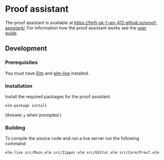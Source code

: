 Proof assistant
======

The proof assistant is available at https://fmfi-uk-1-ain-412.github.io/proof-assistant/. For information how the proof assistant works see the [user guide](https://github.com/FMFI-UK-1-AIN-412/proof-assistant/blob/master/docs/USER_GUIDE.md).

## Development

### Prerequisites

You must have [Elm](https://guide.elm-lang.org/install.html) and [elm-live](https://github.com/architectcodes/elm-live#installation) installed.

### Installation
Install the required packages for the proof assistant.

```bash
elm-package install
```

(Answer `y` when prompted.)


### Building
To compile the source code and run a live server run the following command:
```bash
elm-live src/Main.elm src/Zipper.elm src/Editor.elm src/Core/Proof.elm src/Core/Matcher.elm src/History.elm src/Exporting/Json/Decode.elm src/Exporting/Json/Encode.elm src/Exporting/Ports.elm src/Core/Types.elm src/Core/Validator.elm --open --pushstate --output=elm.js
```

